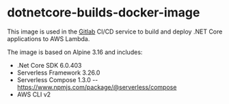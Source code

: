 # dotnetcore-builds-docker-image

This image is used in the [Gitlab](https://gitlab.com/) CI/CD service to build and deploy .NET Core applications to AWS Lambda.

The image is based on Alpine 3.16 and includes:
 - .Net Core SDK 6.0.403
 - Serverless Framework 3.26.0
 - Serverless Compose 1.3.0
 -- https://www.npmjs.com/package/@serverless/compose
 - AWS CLI v2
